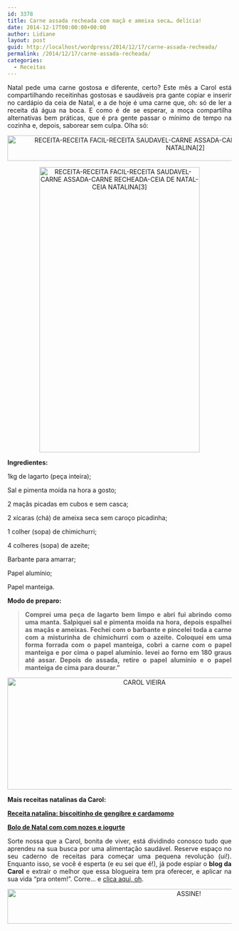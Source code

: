```yaml
---
id: 3378
title: Carne assada recheada com maçã e ameixa seca… delícia!
date: 2014-12-17T00:00:00+00:00
author: Lidiane
layout: post
guid: http://localhost/wordpress/2014/12/17/carne-assada-recheada/
permalink: /2014/12/17/carne-assada-recheada/
categories:
  - Receitas
---
```

<p align="justify">
  Natal pede uma carne gostosa e diferente, certo? Este mês a Carol está compartilhando receitinhas gostosas e saudáveis pra gante copiar e inserir no cardápio da ceia de Natal, e a de hoje é uma carne que, oh: só de ler a receita dá água na boca. E como é de se esperar, a moça compartilha alternativas bem práticas, que é pra gente passar o mínimo de tempo na cozinha e, depois, saborear sem culpa. Olha só:
</p>

<p align="center">
  <a href="http://www.trololodemulher.com.br/blog/wp-content/uploads/2014/12/RECEITA-RECEITA-FACIL-RECEITA-SAUDAVEL-CARNE-ASSADA-CARNE-RECHEADA-CEIA-DE-NATAL-CEIA-NATALINA2.jpg"><img class="alignnone size-full wp-image-10657" src="http://www.trololodemulher.com.br/blog/wp-content/uploads/2014/12/RECEITA-RECEITA-FACIL-RECEITA-SAUDAVEL-CARNE-ASSADA-CARNE-RECHEADA-CEIA-DE-NATAL-CEIA-NATALINA2.jpg" alt="RECEITA-RECEITA FACIL-RECEITA SAUDAVEL-CARNE ASSADA-CARNE RECHEADA-CEIA DE NATAL-CEIA NATALINA[2]" width="800" height="57" /></a>
</p>

<p align="center">
  <a href="http://www.trololodemulher.com.br/blog/wp-content/uploads/2014/12/RECEITA-RECEITA-FACIL-RECEITA-SAUDAVEL-CARNE-ASSADA-CARNE-RECHEADA-CEIA-DE-NATAL-CEIA-NATALINA3.jpg"><img class="alignnone size-full wp-image-10658" src="http://www.trololodemulher.com.br/blog/wp-content/uploads/2014/12/RECEITA-RECEITA-FACIL-RECEITA-SAUDAVEL-CARNE-ASSADA-CARNE-RECHEADA-CEIA-DE-NATAL-CEIA-NATALINA3.jpg" alt="RECEITA-RECEITA FACIL-RECEITA SAUDAVEL-CARNE ASSADA-CARNE RECHEADA-CEIA DE NATAL-CEIA NATALINA[3]" width="360" height="640" /></a>
</p>

<p align="justify">
  <strong>Ingredientes:</strong>
</p>

<p align="justify">
  1kg de lagarto (peça inteira);
</p>

<p align="justify">
  Sal e pimenta moída na hora a gosto;
</p>

<p align="justify">
  2 maçãs picadas em cubos e sem casca;
</p>

<p align="justify">
  2 xícaras (chá) de ameixa seca sem caroço picadinha;
</p>

<p align="justify">
  1 colher (sopa) de chimichurri;
</p>

<p align="justify">
  4 colheres (sopa) de azeite;
</p>

<p align="justify">
  Barbante para amarrar;
</p>

<p align="justify">
  Papel alumínio;
</p>

<p align="justify">
  Papel manteiga.
</p>

<p align="justify">
  <strong>Modo de preparo:</strong>
</p>

> <p align="justify">
>   <strong>Comprei uma peça de lagarto bem limpo e abri fui abrindo como uma manta. Salpiquei sal e pimenta moída na hora, depois espalhei as maçãs e ameixas. Fechei com o barbante e pincelei toda a carne com a misturinha de chimichurri com o azeite. Coloquei em uma forma forrada com o papel manteiga, cobri a carne com o papel manteiga e por cima o papel alumínio. levei ao forno em 180 graus até assar. Depois de assada, retire o papel alumínio e o papel manteiga de cima para dourar.”</strong>
> </p>

<p align="center">
  <a href="http://www.trololodemulher.com.br/blog/wp-content/uploads/2014/07/CAROL-VIEIRA.png"><img class="alignnone size-full wp-image-10204" src="http://www.trololodemulher.com.br/blog/wp-content/uploads/2014/07/CAROL-VIEIRA.png" alt="CAROL VIEIRA" width="600" height="251" /></a>
</p>

<p align="justify">
  <strong>Mais receitas natalinas da Carol:</strong>
</p>

<p align="justify">
  <a href="http://www.trololodemulher.com.br/2014/12/03/receita-natal-biscoito-caseiro/" target="_blank"><strong>Receita natalina: biscoitinho de gengibre e cardamomo</strong></a>
</p>

<p align="justify">
  <a href="http://www.belezacorpoecia.com/bolo-natal-nozes-iogurte/" target="_blank"><strong>Bolo de Natal com com nozes e iogurte</strong></a>
</p>

<p align="justify">
  Sorte nossa que a Carol, bonita de viver, está dividindo conosco tudo que aprendeu na sua busca por uma alimentação saudável. Reserve espaço no seu caderno de receitas para começar uma pequena revolução (ui!). Enquanto isso, se você é esperta (e eu sei que é!), já pode espiar o <strong>blog da Carol</strong> e extrair o melhor que essa blogueira tem pra oferecer, e aplicar na sua vida “pra ontem!”. Corre… e <a href="http://mundocarolvieira.blogspot.com.br/" target="_blank">clica aqui, oh</a>.
</p>

<p align="center">
  <a href="http://feedburner.google.com/fb/a/mailverify?uri=blogbichafemea&loc=pt_BR" target="_blank"><img class="alignnone size-full wp-image-10439" src="http://www.trololodemulher.com.br/blog/wp-content/uploads/2014/09/ASSINE.png" alt="ASSINE!" width="800" height="78" /></a>
</p>

&nbsp;

<p align="justify">